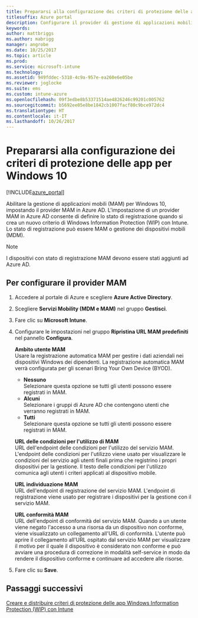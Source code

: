 ```yaml
---
title: Prepararsi alla configurazione dei criteri di protezione delle app per Windows 10
titlesuffix: Azure portal
description: Configurare il provider di gestione di applicazioni mobili (MAM) in Azure AD
keywords: 
author: mattbriggs
ms.author: mabrigg
manager: angrobe
ms.date: 10/25/2017
ms.topic: article
ms.prod: 
ms.service: microsoft-intune
ms.technology: 
ms.assetid: 949fddec-5318-4c9a-957e-ea260e6e05be
ms.reviewer: joglocke
ms.suite: ems
ms.custom: intune-azure
ms.openlocfilehash: 09f3edbe8b53371514ae4826246c99201c005762
ms.sourcegitcommit: b5692ee05e8be1842cb1007facf80c9bce972dc4
ms.translationtype: HT
ms.contentlocale: it-IT
ms.lasthandoff: 10/26/2017
---
```

# <a name="get-ready-to-configure-app-protection-policies-for-windows-10"></a>Prepararsi alla configurazione dei criteri di protezione delle app per Windows 10

[!INCLUDE[azure_portal](./includes/azure_portal.md)]

Abilitare la gestione di applicazioni mobili (MAM) per Windows 10, impostando il provider MAM in Azure AD. L'impostazione di un provider MAM in Azure AD consente di definire lo stato di registrazione quando si crea un nuovo criterio di Windows Information Protection (WIP) con Intune. Lo stato di registrazione può essere MAM o gestione dei dispositivi mobili (MDM).

> [!NOTE]
> I dispositivi con stato di registrazione MAM devono essere stati aggiunti ad Azure AD.

## <a name="to-configure-the-mam-provider"></a>Per configurare il provider MAM

1. Accedere al portale di Azure e scegliere **Azure Active Directory**.

2. Scegliere **Servizi Mobility (MDM e MAM)** nel gruppo **Gestisci**.

3. Fare clic su **Microsoft Intune**.

4. Configurare le impostazioni nel gruppo **Ripristina URL MAM predefiniti** nel pannello **Configura**.

    **Ambito utente MAM**  
      Usare la registrazione automatica MAM per gestire i dati aziendali nei dispositivi Windows dei dipendenti. La registrazione automatica MAM verrà configurata per gli scenari Bring Your Own Device (BYOD).<ul><li>**Nessuno**<br>Selezionare questa opzione se tutti gli utenti possono essere registrati in MAM.</li><li>**Alcuni**<br>Selezionare i gruppi di Azure AD che contengono utenti che verranno registrati in MAM.</li><li>**Tutti**<br>Selezionare questa opzione se tutti gli utenti possono essere registrati in MAM.</li></ul>

    **URL delle condizioni per l'utilizzo di MAM**  
     URL dell'endpoint delle condizioni per l'utilizzo del servizio MAM. L'endpoint delle condizioni per l'utilizzo viene usato per visualizzare le condizioni del servizio agli utenti finali prima che registrino i propri dispositivi per la gestione. Il testo delle condizioni per l'utilizzo comunica agli utenti i criteri applicati al dispositivo mobile.

    **URL individuazione MAM**  
    URL dell'endpoint di registrazione del servizio MAM. L'endpoint di registrazione viene usato per registrare i dispositivi per la gestione con il servizio MAM.

    **URL conformità MAM**  
      URL dell'endpoint di conformità del servizio MAM. Quando a un utente viene negato l'accesso a una risorsa da un dispositivo non conforme, viene visualizzato un collegamento all'URL di conformità. L'utente può aprire il collegamento all'URL ospitato dal servizio MAM per visualizzare il motivo per il quale il dispositivo è considerato non conforme e può avviare una procedura di correzione in modalità self-service in modo da rendere il dispositivo conforme e continuare ad accedere alle risorse.

5.  Fare clic su **Save**.

## <a name="next-steps"></a>Passaggi successivi

[Creare e distribuire criteri di protezione delle app Windows Information Protection (WIP) con Intune](windows-information-protection-policy-create.md)
